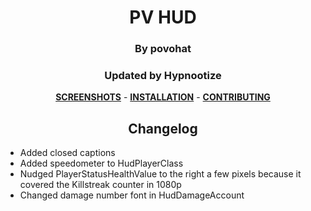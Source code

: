 <div align="center">

# PV HUD
### By povohat
### Updated by Hypnootize

**[SCREENSHOTS](https://github.com/Hypnootize/PV-Hud/blob/screenshots/showcase.md)** -
**[INSTALLATION](https://github.com/Hypnootize/TF2-HUD-GitHub-Resources/blob/main/installation/windows_install.md)** -
**[CONTRIBUTING](https://github.com/Hypnootize/TF2-HUD-GitHub-Resources/blob/main/contributing/github_contributing.md)**

## Changelog

<div align="left">

- Added closed captions
- Added speedometer to HudPlayerClass
- Nudged PlayerStatusHealthValue to the right a few pixels because it covered the Killstreak counter in 1080p
- Changed damage number font in HudDamageAccount
